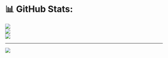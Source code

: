 
# 📊 GitHub Stats:
![](https://github-readme-stats.vercel.app/api?username=Heet-Limbani&theme=default&hide_border=false&include_all_commits=false&count_private=false)<br/>
![](https://github-readme-streak-stats.herokuapp.com/?user=Heet-Limbani&theme=default&hide_border=false)<br/>
![](https://github-readme-stats.vercel.app/api/top-langs/?username=Heet-Limbani&theme=default&hide_border=false&include_all_commits=false&count_private=false&layout=compact)

---
[![](https://visitcount.itsvg.in/api?id=Heet-Limbani&icon=0&color=0)](https://visitcount.itsvg.in)

